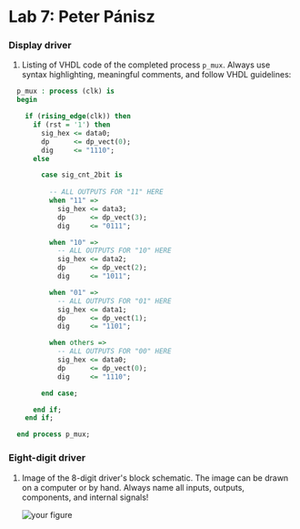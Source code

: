 # Lab 7: Peter Pánisz

### Display driver

1. Listing of VHDL code of the completed process `p_mux`. Always use syntax highlighting, meaningful comments, and follow VHDL guidelines:

```vhdl
  p_mux : process (clk) is
  begin

    if (rising_edge(clk)) then
      if (rst = '1') then
        sig_hex <= data0;
        dp      <= dp_vect(0);
        dig     <= "1110";
      else

        case sig_cnt_2bit is
        
          -- ALL OUTPUTS FOR "11" HERE
          when "11" =>
            sig_hex <= data3;
            dp      <= dp_vect(3);
            dig     <= "0111";

          when "10" =>
            -- ALL OUTPUTS FOR "10" HERE
            sig_hex <= data2;
            dp      <= dp_vect(2);
            dig     <= "1011";

          when "01" =>
            -- ALL OUTPUTS FOR "01" HERE
            sig_hex <= data1;
            dp      <= dp_vect(1);
            dig     <= "1101";

          when others =>
            -- ALL OUTPUTS FOR "00" HERE
            sig_hex <= data0;
            dp      <= dp_vect(0);
            dig     <= "1110";

        end case;

      end if;
    end if;

  end process p_mux;
```

### Eight-digit driver

1. Image of the 8-digit driver's block schematic. The image can be drawn on a computer or by hand. Always name all inputs, outputs, components, and internal signals!

   ![your figure]()
